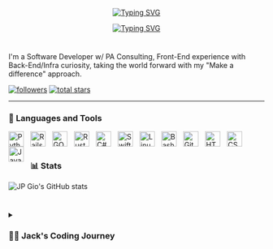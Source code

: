 <p align="center">
  <!-- Typing SVG by DenverCoder1 - https://github.com/DenverCoder1/readme-typing-svg -->
 <a href="https://git.io/typing-svg"><img src="https://readme-typing-svg.demolab.com?font=Fira+Code&pause=1000&color=F738EC&center=true&width=435&lines=Software+Developer @ PA" alt="Typing SVG" /></a>
</p>
<p align="center">
  <!-- Typing SVG by DenverCoder1 - https://github.com/DenverCoder1/readme-typing-svg -->
  <a href="https://git.io/typing-svg"><img src="https://readme-typing-svg.demolab.com?font=Fira+Code&pause=1000&color=F738EC&center=true&width=435&lines=(Developer%2FSolution-Maker%2FCreator)" alt="Typing SVG" /></a>
</p>

#

I'm a Software Developer w/ PA Consulting, Front-End experience with Back-End/Infra curiosity, taking the world forward with my "Make a difference" approach.

   <p align="left">
      <a href="https://github.com/JPGIODevs?tab=followers">
         <img alt="followers" title="Follow me on Github" src="https://custom-icon-badges.demolab.com/github/followers/JPGIODevs?color=236ad3&labelColor=1155ba&style=for-the-badge&logo=person-add&label=Follow&logoColor=white"/></a>
      <a href="https://github.com/JPGIODevs?tab=repositories&sort=stargazers">
         <img alt="total stars" title="Total stars on GitHub" src="https://custom-icon-badges.demolab.com/github/stars/JPGIODevs?color=55960c&style=for-the-badge&labelColor=488207&logo=star"/></a>
   </p>

---

### 🧰 Languages and Tools

<img align="left" alt="Python" width="30px" style="padding-right:10px;" src="https://cdn.jsdelivr.net/gh/devicons/devicon/icons/python/python-plain.svg" />
<img align="left" alt="Rails" width="30px" style="padding-right:10px;" 
src="https://cdn.jsdelivr.net/gh/devicons/devicon/icons/rails/rails-plain.svg" />
<img align="left" alt="GO" width="30px" style="padding-right:10px;" src="https://cdn.jsdelivr.net/gh/devicons/devicon/icons/go/go-original-wordmark.svg" />
<img align="left" alt="Rust" width="30px" style="padding-right:10px;" src="https://rust-lang.org/logos/rust-logo-512x512.png" />
<img align="left" alt="C#" width="30px" style="padding-right:10px;" src="https://cdn.jsdelivr.net/gh/devicons/devicon/icons/csharp/csharp-line.svg" />
<img align="left" alt="Swift" width="30px" style="padding-right:10px;" src="https://cdn.jsdelivr.net/gh/devicons/devicon/icons/swift/swift-original.svg" />
<img align="left" alt="Linux" width="30px" style="padding-right:10px;" src="https://cdn.jsdelivr.net/gh/devicons/devicon/icons/linux/linux-original.svg" />
<img align="left" alt="Bash" width="30px" style="padding-right:10px;" src="https://cdn.jsdelivr.net/gh/devicons/devicon/icons/bash/bash-original.svg" />
<img align="left" alt="Git" width="30px" style="padding-right:10px;" src="https://cdn.jsdelivr.net/gh/devicons/devicon/icons/git/git-original.svg" />
<img align="left" alt="HTML" width="30px" style="padding-right:10px;" src="https://cdn.jsdelivr.net/gh/devicons/devicon/icons/html5/html5-plain.svg" />
<img align="left" alt="CSS" width="30px" style="padding-right:10px;" src="https://cdn.jsdelivr.net/gh/devicons/devicon/icons/css3/css3-plain.svg" />
<img align="left" alt="JavaScript" width="30px" style="padding-right:10px;" src="https://cdn.jsdelivr.net/gh/devicons/devicon/icons/javascript/javascript-plain.svg" />
<br />

#



### 📊 Stats

![JP Gio's GitHub stats](https://github-readme-stats.vercel.app/api?username=jpgiodevs&show_icons=true&theme=gruvbox)

<!-- ![GitHub Streak](https://streak-stats.demolab.com?user=JPGIODevs&theme=gruvbox&border_radius=4.5) -->

#

<details>
 <summary><h3>👨‍💻 Jack's Coding Journey</h3></summary>
   I started my coding journey at the ripe age of 5. A wonderous little mind became a computer science student with a passion to learn everything I could about this programming world - from linux to integrated systems to neural networks. The gateway-drug was python, creating small games into my teens, moving onto full-blown membership database software for my home-town gym. This burning desire to constantly expand, to constantly make a difference, drew me to create JPGIO-Developments. All the while pursuing my forever-present skillset in media creation (photography, cinematography, advertising). My automotive-engineering job of my late-teens fell to side whilst I continued pursuing my dreams, and the rest is history. Now I've taken the leap away from that safety net of job into this uncomfortable, unexplored world that it being a creator and entrepeneur (once again). Not once have I looked back. The desire within me to develop the solutions of the future, to connect with the greatest minds of our planet, to deliver the best service, to over-achieve, is the same desire which goes into each and every development and solution I will and have ever made. There is a dream - a dream that I'll one day, with yourselves, look upon what we have built, and smile :).

[website]: https://jpgiodevelopments.com
[Linktree]: https://linktr.ee/jpgiodevs
